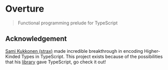 # Overture

> Functional programming prelude for TypeScript

## Acknowledgement
[Sami Kukkonen (strax)](https://github.com/strax) made incredible breakthrough in encoding Higher-Kinded Types in TypeScript.
This project exists because of the possibilities that his [library](https://github.com/strax/tshkt) gave TypeScript,
go check it out!
